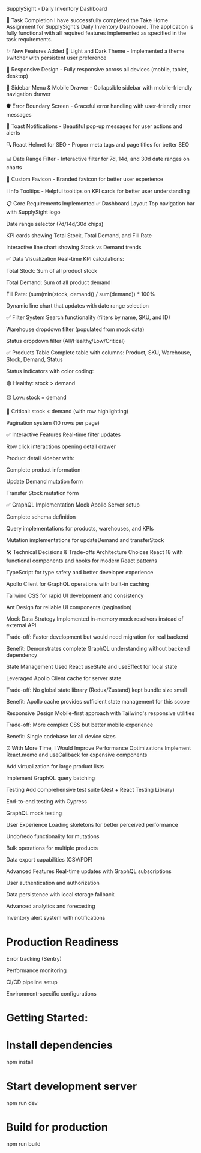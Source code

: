 <!-- REPORT -->
SupplySight - Daily Inventory Dashboard

🎯 Task Completion
I have successfully completed the Take Home Assignment for SupplySight's Daily Inventory Dashboard. The application is fully functional with all required features implemented as specified in the task requirements.

✨ New Features Added
🎨 Light and Dark Theme - Implemented a theme switcher with persistent user preference

📱 Responsive Design - Fully responsive across all devices (mobile, tablet, desktop)

🧭 Sidebar Menu & Mobile Drawer - Collapsible sidebar with mobile-friendly navigation drawer

🛡️ Error Boundary Screen - Graceful error handling with user-friendly error messages

💬 Toast Notifications - Beautiful pop-up messages for user actions and alerts

🔍 React Helmet for SEO - Proper meta tags and page titles for better SEO

📊 Date Range Filter - Interactive filter for 7d, 14d, and 30d date ranges on charts

🎯 Custom Favicon - Branded favicon for better user experience

ℹ️ Info Tooltips - Helpful tooltips on KPI cards for better user understanding

📋 Core Requirements Implemented
✅ Dashboard Layout
Top navigation bar with SupplySight logo

Date range selector (7d/14d/30d chips)

KPI cards showing Total Stock, Total Demand, and Fill Rate

Interactive line chart showing Stock vs Demand trends

✅ Data Visualization
Real-time KPI calculations:

Total Stock: Sum of all product stock

Total Demand: Sum of all product demand

Fill Rate: (sum(min(stock, demand)) / sum(demand)) * 100%

Dynamic line chart that updates with date range selection

✅ Filter System
Search functionality (filters by name, SKU, and ID)

Warehouse dropdown filter (populated from mock data)

Status dropdown filter (All/Healthy/Low/Critical)

✅ Products Table
Complete table with columns: Product, SKU, Warehouse, Stock, Demand, Status

Status indicators with color coding:

🟢 Healthy: stock > demand

🟡 Low: stock = demand

🔴 Critical: stock < demand (with row highlighting)

Pagination system (10 rows per page)

✅ Interactive Features
Real-time filter updates

Row click interactions opening detail drawer

Product detail sidebar with:

Complete product information

Update Demand mutation form

Transfer Stock mutation form

✅ GraphQL Implementation
Mock Apollo Server setup

Complete schema definition

Query implementations for products, warehouses, and KPIs

Mutation implementations for updateDemand and transferStock

🛠️ Technical Decisions & Trade-offs
Architecture Choices
React 18 with functional components and hooks for modern React patterns

TypeScript for type safety and better developer experience

Apollo Client for GraphQL operations with built-in caching

Tailwind CSS for rapid UI development and consistency

Ant Design for reliable UI components (pagination)

Mock Data Strategy
Implemented in-memory mock resolvers instead of external API

Trade-off: Faster development but would need migration for real backend

Benefit: Demonstrates complete GraphQL understanding without backend dependency

State Management
Used React useState and useEffect for local state

Leveraged Apollo Client cache for server state

Trade-off: No global state library (Redux/Zustand) kept bundle size small

Benefit: Apollo cache provides sufficient state management for this scope

Responsive Design
Mobile-first approach with Tailwind's responsive utilities

Trade-off: More complex CSS but better mobile experience

Benefit: Single codebase for all device sizes

⏰ With More Time, I Would Improve
Performance Optimizations
Implement React.memo and useCallback for expensive components

Add virtualization for large product lists

Implement GraphQL query batching

Testing
Add comprehensive test suite (Jest + React Testing Library)

End-to-end testing with Cypress

GraphQL mock testing

User Experience
Loading skeletons for better perceived performance

Undo/redo functionality for mutations

Bulk operations for multiple products

Data export capabilities (CSV/PDF)

Advanced Features
Real-time updates with GraphQL subscriptions

User authentication and authorization

Data persistence with local storage fallback

Advanced analytics and forecasting

Inventory alert system with notifications

# Production Readiness
Error tracking (Sentry)

Performance monitoring

CI/CD pipeline setup

Environment-specific configurations

# Getting Started:
# Install dependencies
npm install

# Start development server
npm run dev

# Build for production
npm run build